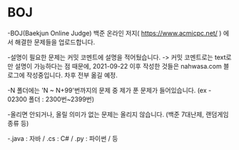 # BOJ
-BOJ(Baekjun Online Judge)
백준 온라인 저지( https://www.acmicpc.net/ ) 에서 해결한 문제들을 업로드합니다.

-설명이 필요한 문제는 커밋 코멘트에 설명을 적어뒀습니다.
   -> 커밋 코멘트로는 text로만 설명이 가능하다는 점 때문에, 2021-09-22 이후 작성한 것들은 nahwasa.com 블로그에 작성중입니다. 차후 전부 옮길 예정.

-N 폴더에는 'N ~ N+99'번까지의 문제 중 제가 푼 문제가 들어있습니다. (ex - 02300 폴더 : 2300번~2399번)

-올리면 안되거나, 올릴 의미가 없는 문제는 올리지 않습니다. (백준 7대난제, 랜덤게임 종류 등)

-.java : 자바 / .cs : C# / .py : 파이썬 /  등
